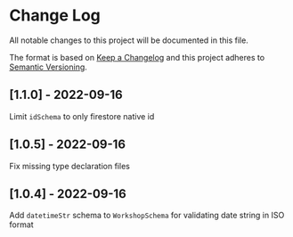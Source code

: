 # Change Log
All notable changes to this project will be documented in this file.
 
The format is based on [Keep a Changelog](http://keepachangelog.com/)
and this project adheres to [Semantic Versioning](http://semver.org/).

## [1.1.0] - 2022-09-16
Limit `idSchema` to only firestore native id

## [1.0.5] - 2022-09-16
Fix missing type declaration files
 
## [1.0.4] - 2022-09-16
Add `datetimeStr` schema to `WorkshopSchema` for validating date string in ISO format
